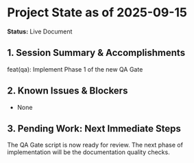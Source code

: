 # Project State as of 2025-09-15

**Status:** Live Document

## 1. Session Summary & Accomplishments
feat(qa): Implement Phase 1 of the new QA Gate

## 2. Known Issues & Blockers
- None

## 3. Pending Work: Next Immediate Steps
The QA Gate script is now ready for review. The next phase of implementation will be the documentation quality checks.
